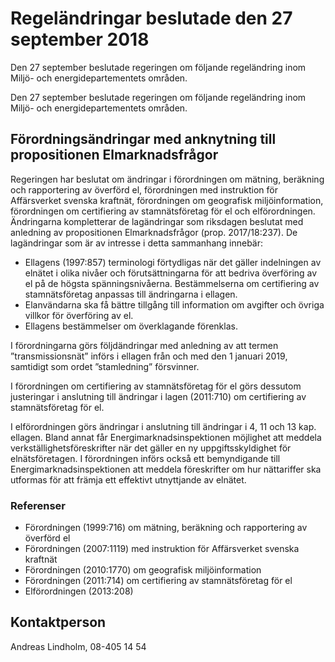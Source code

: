 # Regeländringar beslutade den 27 september 2018

Den 27 september beslutade regeringen om följande regeländring inom Miljö- och energidepartementets områden.

Den 27 september beslutade regeringen om följande regeländring inom Miljö- och energidepartementets områden.

## Förordningsändringar med anknytning till propositionen Elmarknadsfrågor

Regeringen har beslutat om ändringar i förordningen om mätning, beräkning och rapportering av överförd el, förordningen med instruktion för Affärsverket svenska kraftnät, förordningen om geografisk miljöinformation, förordningen om certifiering av stamnätsföretag för el och elförordningen. Ändringarna kompletterar de lagändringar som riksdagen beslutat med anledning av propositionen Elmarknadsfrågor (prop. 2017/18:237). De lagändringar som är av intresse i detta sammanhang innebär:

* Ellagens (1997:857) terminologi förtydligas när det gäller indelningen av elnätet i olika nivåer och förutsättningarna för att bedriva överföring av el på de högsta spänningsnivåerna. Bestämmelserna om certifiering av stamnätsföretag anpassas till ändringarna i ellagen.
* Elanvändarna ska få bättre tillgång till information om avgifter och övriga villkor för överföring av el.
* Ellagens bestämmelser om överklagande förenklas.

I förordningarna görs följdändringar med anledning av att termen ”transmissionsnät” införs i ellagen från och med den 1 januari 2019, samtidigt som ordet ”stamledning” försvinner.

I förordningen om certifiering av stamnätsföretag för el görs dessutom justeringar i anslutning till ändringar i lagen (2011:710) om certifiering av stamnätsföretag för el.

I elförordningen görs ändringar i anslutning till ändringar i 4, 11 och 13 kap. ellagen. Bland annat får Energimarknadsinspektionen möjlighet att meddela verkställighetsföreskrifter när det gäller en ny uppgiftsskyldighet för elnätsföretagen. I förordningen införs också ett bemyndigande till Energimarknadsinspektionen att meddela föreskrifter om hur nättariffer ska utformas för att främja ett effektivt utnyttjande av elnätet.

### Referenser

* Förordningen (1999:716) om mätning, beräkning och rapportering av överförd el
* Förordningen (2007:1119) med instruktion för Affärsverket svenska kraftnät
* Förordningen (2010:1770) om geografisk miljöinformation
* Förordningen (2011:714) om certifiering av stamnätsföretag för el
* Elförordningen (2013:208)

## Kontaktperson

Andreas Lindholm, 08-405 14 54
